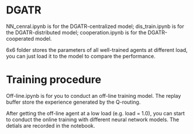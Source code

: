 # DGATR
NN_cenral.ipynb is for the DGATR-centralized model;
dis_train.ipynb is for the DGATR-distributed model;
cooperation.ipynb is for the DGATR-cooperated model.

6x6 folder stores the parameters of all well-trained agents at different load, you can just load it to the model to compare the performance.

# Training procedure
Off-line.ipynb is for you to conduct an off-line training model. The replay buffer store the experience generated by the Q-routing.

After getting the off-line agent at a low load (e.g. load = 1.0), you can start to conduct the online training with different neural network models. The detials are recorded in the notebook.



